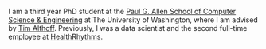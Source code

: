 I am a third year PhD student at the [Paul G. Allen School of Computer Science & Engineering](https://www.cs.washington.edu/) at The University of Washington, where I am advised by [Tim Althoff](http://www.timalthoff.com/).  Previously, I was a data scientist and the second full-time employee at [HealthRhythms](https://www.healthrhythms.com).
<br>